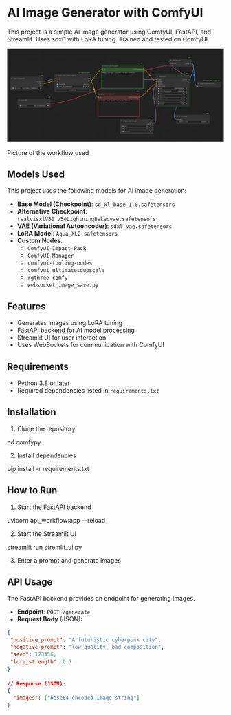# AI Image Generator with ComfyUI

This project is a simple AI image generator using ComfyUI, FastAPI, and Streamlit.
Uses sdxl1 with LoRA tuning.
Trained and tested on ComfyUI



![Workflow Screenshot](https://raw.githubusercontent.com/RaviKiran752/comfypy/main/Screenshot%20From%202025-03-29%2003-13-19.png)


Picture of the workflow used


## Models Used

This project uses the following models for AI image generation:

- **Base Model (Checkpoint)**: `sd_xl_base_1.0.safetensors`
- **Alternative Checkpoint**: `realvisxlV50_v50LightningBakedvae.safetensors`
- **VAE (Variational Autoencoder)**: `sdxl_vae.safetensors`
- **LoRA Model**: `Aqua_XL2.safetensors`
- **Custom Nodes**:
  - `ComfyUI-Impact-Pack`
  - `ComfyUI-Manager`
  - `comfyui-tooling-nodes`
  - `comfyui_ultimatesdupscale`
  - `rgthree-comfy`
  - `websocket_image_save.py`


## Features
- Generates images using LoRA tuning
- FastAPI backend for AI model processing
- Streamlit UI for user interaction
- Uses WebSockets for communication with ComfyUI

## Requirements
- Python 3.8 or later
- Required dependencies listed in `requirements.txt`

## Installation
1. Clone the repository  

cd comfypy

2. Install dependencies  

pip install -r requirements.txt


## How to Run
1. Start the FastAPI backend  

uvicorn api_workflow:app --reload

2. Start the Streamlit UI  

streamlit run stremlit_ui.py

3. Enter a prompt and generate images  

## API Usage
The FastAPI backend provides an endpoint for generating images.  
- **Endpoint**: `POST /generate`
- **Request Body** (JSON):
```json
{
 "positive_prompt": "A futuristic cyberpunk city",
 "negative_prompt": "low quality, bad composition",
 "seed": 123456,
 "lora_strength": 0.7
}

// Response (JSON):
{
  "images": ["base64_encoded_image_string"]
}


